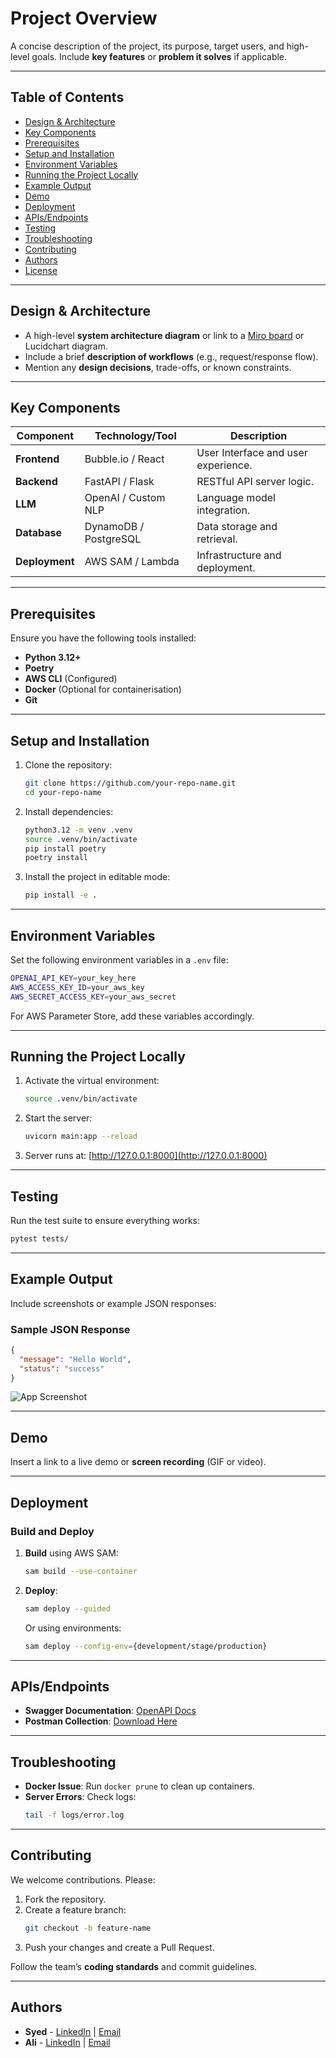 
# Project Overview
A concise description of the project, its purpose, target users, and high-level goals. Include **key features** or **problem it solves** if applicable.

---

## Table of Contents  
- [Design & Architecture](#design--architecture)  
- [Key Components](#key-components)  
- [Prerequisites](#prerequisites)  
- [Setup and Installation](#setup-and-installation)  
- [Environment Variables](#environment-variables)  
- [Running the Project Locally](#running-the-project-locally)  
- [Example Output](#example-output)  
- [Demo](#demo)  
- [Deployment](#deployment)  
- [APIs/Endpoints](#apisendpoints)  
- [Testing](#testing)  
- [Troubleshooting](#troubleshooting)  
- [Contributing](#contributing)  
- [Authors](#authors)  
- [License](#license)  

---

## Design & Architecture  
- A high-level **system architecture diagram** or link to a [Miro board](https://linktodocumentation) or Lucidchart diagram.  
- Include a brief **description of workflows** (e.g., request/response flow).  
- Mention any **design decisions**, trade-offs, or known constraints.  

---

## Key Components  

| Component       | Technology/Tool       | Description                         |
|-----------------|-----------------------|-------------------------------------|
| **Frontend**    | Bubble.io / React     | User Interface and user experience. |
| **Backend**     | FastAPI / Flask       | RESTful API server logic.           |
| **LLM**         | OpenAI / Custom NLP   | Language model integration.         |
| **Database**    | DynamoDB / PostgreSQL | Data storage and retrieval.         |
| **Deployment**  | AWS SAM / Lambda      | Infrastructure and deployment.      |

---

## Prerequisites  
Ensure you have the following tools installed:  
- **Python 3.12+**  
- **Poetry**  
- **AWS CLI** (Configured)  
- **Docker** (Optional for containerisation)  
- **Git**  

---

## Setup and Installation  

1. Clone the repository:  
   ```bash
   git clone https://github.com/your-repo-name.git  
   cd your-repo-name
   ```

2. Install dependencies:  
   ```bash
   python3.12 -m venv .venv
   source .venv/bin/activate
   pip install poetry
   poetry install
   ```

3. Install the project in editable mode:  
   ```bash
   pip install -e .
   ```

---

## Environment Variables  
Set the following environment variables in a `.env` file:  
```bash
OPENAI_API_KEY=your_key_here  
AWS_ACCESS_KEY_ID=your_aws_key  
AWS_SECRET_ACCESS_KEY=your_aws_secret  
```

For AWS Parameter Store, add these variables accordingly.

---

## Running the Project Locally  

1. Activate the virtual environment:  
   ```bash
   source .venv/bin/activate  
   ```

2. Start the server:  
   ```bash
   uvicorn main:app --reload  
   ```

3. Server runs at: [http://127.0.0.1:8000](http://127.0.0.1:8000)

---

## Testing  
Run the test suite to ensure everything works:  
```bash
pytest tests/  
```

---

## Example Output  
Include screenshots or example JSON responses:  

### Sample JSON Response  
```json
{
  "message": "Hello World",
  "status": "success"
}
```

![App Screenshot](https://via.placeholder.com/468x300?text=App+Screenshot+Here)

---

## Demo  
Insert a link to a live demo or **screen recording** (GIF or video).

---

## Deployment  

### Build and Deploy  
1. **Build** using AWS SAM:  
   ```bash
   sam build --use-container  
   ```

2. **Deploy**:  
   ```bash
   sam deploy --guided  
   ```  
   Or using environments:  
   ```bash
   sam deploy --config-env={development/stage/production}  
   ```

---

## APIs/Endpoints  

- **Swagger Documentation**: [OpenAPI Docs](https://link-to-swagger)  
- **Postman Collection**: [Download Here](https://linktopostmancollection)  

---

## Troubleshooting  
- **Docker Issue**: Run `docker prune` to clean up containers.  
- **Server Errors**: Check logs:  
   ```bash
   tail -f logs/error.log  
   ```

---

## Contributing  
We welcome contributions. Please:  
1. Fork the repository.  
2. Create a feature branch:  
   ```bash
   git checkout -b feature-name  
   ```  
3. Push your changes and create a Pull Request.  

Follow the team’s **coding standards** and commit guidelines.

---

## Authors  
- **Syed** - [LinkedIn](https://linkedin.com/syed) | [Email](syed@xyz.com)  
- **Ali** - [LinkedIn](https://linkedin.com/ali) | [Email](ali@xyz.com)

